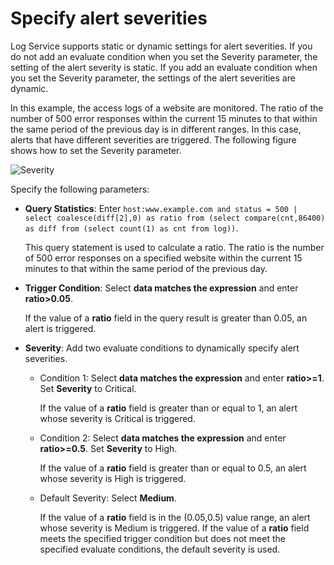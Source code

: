 # Specify alert severities

Log Service supports static or dynamic settings for alert severities. If you do not add an evaluate condition when you set the Severity parameter, the setting of the alert severity is static. If you add an evaluate condition when you set the Severity parameter, the settings of the alert severities are dynamic.

In this example, the access logs of a website are monitored. The ratio of the number of 500 error responses within the current 15 minutes to that within the same period of the previous day is in different ranges. In this case, alerts that have different severities are triggered. The following figure shows how to set the Severity parameter.

![Severity](https://static-aliyun-doc.oss-accelerate.aliyuncs.com/assets/img/en-US/7858812261/p263272.png)

Specify the following parameters:

-   **Query Statistics**: Enter `host:www.example.com and status = 500 | select coalesce(diff[2],0) as ratio from (select compare(cnt,86400) as diff from (select count(1) as cnt from log))`.

    This query statement is used to calculate a ratio. The ratio is the number of 500 error responses on a specified website within the current 15 minutes to that within the same period of the previous day.

-   **Trigger Condition**: Select **data matches the expression** and enter **ratio\>0.05**.

    If the value of a **ratio** field in the query result is greater than 0.05, an alert is triggered.

-   **Severity**: Add two evaluate conditions to dynamically specify alert severities.
    -   Condition 1: Select **data matches the expression** and enter **ratio\>=1**. Set **Severity** to Critical.

        If the value of a **ratio** field is greater than or equal to 1, an alert whose severity is Critical is triggered.

    -   Condition 2: Select **data matches the expression** and enter **ratio\>=0.5**. Set **Severity** to High.

        If the value of a **ratio** field is greater than or equal to 0.5, an alert whose severity is High is triggered.

    -   Default Severity: Select **Medium**.

        If the value of a **ratio** field is in the \(0.05,0.5\) value range, an alert whose severity is Medium is triggered. If the value of a **ratio** field meets the specified trigger condition but does not meet the specified evaluate conditions, the default severity is used.


